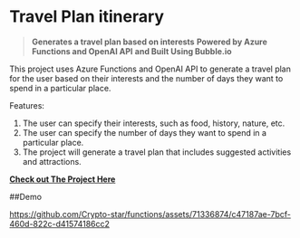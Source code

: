 # Travel Plan itinerary

>**Generates a travel plan based on interests**
>**Powered by Azure Functions and OpenAI API**
>**and Built Using Bubble.io**

This project uses Azure Functions and OpenAI API to generate a travel plan for the user based on their interests and the number of days they want to spend in a particular place.

Features:
1. The user can specify their interests, such as food, history, nature, etc.
2. The user can specify the number of days they want to spend in a particular place.
3. The project will generate a travel plan that includes suggested activities and attractions.

**[Check out The Project Here](https://harshvashisth-12856.bubbleapps.io/version-test/?debug_mode=true)**

##Demo


https://github.com/Crypto-star/functions/assets/71336874/c47187ae-7bcf-460d-822c-d41574186cc2


